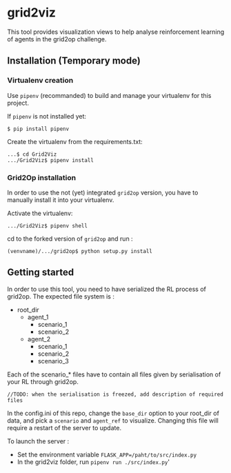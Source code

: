 # grid2viz

This tool provides visualization views to help analyse reinforcement learning of agents in the grid2op challenge.

## Installation (Temporary mode)

### Virtualenv creation

Use `pipenv` (recommanded) to build and manage your virtualenv for this project.

If `pipenv` is not installed yet:

`$ pip install pipenv`

Create the virtualenv from the requirements.txt:

```
...$ cd Grid2Viz
.../Grid2Viz$ pipenv install
```


### Grid2Op installation

In order to use the not (yet) integrated `grid2op` version, you have to manually install it into your virtualenv.

Activate the virtualenv:

`.../Grid2Viz$ pipenv shell`

cd to the forked version of `grid2op` and run : 

`(venvname)/.../grid2op$ python setup.py install`

## Getting started

In order to use this tool, you need to have serialized the RL process of grid2op. The expected file system is :
- root_dir
    - agent_1
        - scenario_1
        - scenario_2
    - agent_2
        - scenario_1
        - scenario_2
        - scenario_3

Each of the scenario_* files have to contain all files given by serialisation of your RL through grid2op.

`//TODO: when the serialisation is freezed, add description of required files`

In the config.ini of this repo, change the `base_dir` option to your root_dir of data, and pick a `scenario` and `agent_ref` to visualize.
Changing this file will require a restart of the server to update.

To launch the server :
- Set the environment variable `FLASK_APP=/paht/to/src/index.py`
- In the grid2viz folder, run `pipenv run ./src/index.py`'
